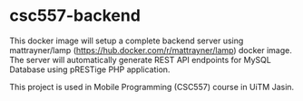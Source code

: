# csc557-backend
This docker image will setup a complete backend server using mattrayner/lamp (https://hub.docker.com/r/mattrayner/lamp) docker image. The server will automatically generate REST API endpoints for MySQL Database using pRESTige PHP application. 

This project is used in Mobile Programming (CSC557) course in UiTM Jasin.
